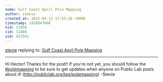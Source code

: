 ```yaml
---
node: Gulf Coast April Pole Mapping
author: stevie
created_at: 2015-04-13 17:53:26 +0000
timestamp: 1428947606
nid: 11656
cid: 11488
uid: 422561
---
```




[stevie](../profile/stevie) replying to: [Gulf Coast April Pole Mapping](../notes/stevie/03-05-2015/gulf-coast-april-pole-mapping)

----
Hi Hector!
Thanks for the post!! If you're not yet, you should follow the [#polemapping](/tag/polemapping) to be sure to get updates when anyone on Public Lab posts about it! (http://publiclab.org/tag/polemapping)
-Stevie